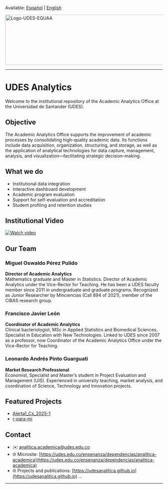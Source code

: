 Available: [Español](README.md) | [English](README.en.md)

<img width="750" height="160" alt="Logo-UDES-EQUAA" src="https://github.com/user-attachments/assets/45d76b2b-01a8-40f3-bb9c-7935440ea306" />

---
# UDES Analytics

Welcome to the institutional repository of the Academic Analytics Office at the Universidad de Santander (UDES).

## Objective

The Academic Analytics Office supports the improvement of academic processes by consolidating high-quality academic data. Its functions include data acquisition, organization, structuring, and storage, as well as the application of analytical technologies for data capture, management, analysis, and visualization—facilitating strategic decision-making.

## What we do

- Institutional data integration  
- Interactive dashboard development  
- Academic program evaluation  
- Support for self-evaluation and accreditation  
- Student profiling and retention studies  

## Institutional Video

[![Watch video](https://img.youtube.com/vi/ain6MPF-4Hc/0.jpg)](https://www.youtube.com/watch?v=ain6MPF-4Hc)

## Our Team

### Miguel Oswaldo Pérez Pulido  
**Director of Academic Analytics**  
Mathematics graduate and Master in Statistics. Director of Academic Analytics under the Vice-Rector for Teaching. He has been a UDES faculty member since 2011 in undergraduate and graduate programs. Recognized as Junior Researcher by Minciencias (Call 894 of 2021), member of the CIBAS research group.

### Francisco Javier León  
**Coordinator of Academic Analytics**  
Clinical bacteriologist, MSc in Applied Statistics and Biomedical Sciences, Specialist in Education with New Technologies. Linked to UDES since 2007 as a professor, now Coordinator of the Academic Analytics Office under the Vice-Rector for Teaching.

### Leonardo Andrés Pinto Guarguati  
**Market Research Professional**  
Economist, Specialist and Master’s student in Project Evaluation and Management (UIS). Experienced in university teaching, market analysis, and coordination of Science, Technology and Innovation projects.

## Featured Projects

- [Alerta1_Cx_2025-1](https://github.com/udesanalitica/Alerta1_Cx_2025-1)  
- [r-para-mi](https://github.com/udesanalitica/r-para-mi)

## Contact

- ✉️ analitica.academica@udes.edu.co  
- 🌐 Microsite: [https://udes.edu.co/ensenanza/dependencias/analitica-academica](https://udes.edu.co/ensenanza/dependencias/analitica-academica)  
- 🌐 Projects and publications: [https://udesanalitica.github.io](https://udesanalitica.github.io)
...
---
